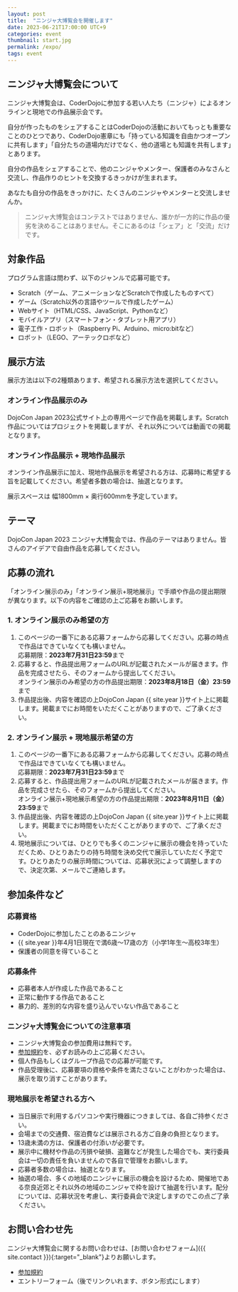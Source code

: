```yaml
---
layout: post
title:  "ニンジャ大博覧会を開催します"
date: 2023-06-21T17:00:00 UTC+9
categories: event
thumbnail: start.jpg
permalink: /expo/
tags: event
---
```

## ニンジャ大博覧会について 
ニンジャ大博覧会は、CoderDojoに参加する若い人たち（ニンジャ）によるオンラインと現地での作品展示会です。

自分が作ったものをシェアすることはCoderDojoの活動においてもっとも重要なことのひとつであり、CoderDojo憲章にも「持っている知識を自由かつオープンに共有します」「自分たちの道場内だけでなく、他の道場とも知識を共有します」とあります。

自分の作品をシェアすることで、他のニンジャやメンター、保護者のみなさんと交流し、作品作りのヒントを交換するきっかけが生まれます。

あなたも自分の作品をきっかけに、たくさんのニンジャやメンターと交流しませんか。

> ニンジャ大博覧会はコンテストではありません、誰かが一方的に作品の優劣を決めることはありません。そこにあるのは「シェア」と「交流」だけです。

## 対象作品
プログラム言語は問わず、以下のジャンルで応募可能です。
- Scratch（ゲーム、アニメーションなどScratchで作成したものすべて）
- ゲーム（Scratch以外の言語やツールで作成したゲーム）
- Webサイト（HTML/CSS、JavaScript、Pythonなど）
- モバイルアプリ（スマートフォン・タブレット用アプリ）
- 電子工作・ロボット（Raspberry Pi、Arduino、micro:bitなど）
- ロボット（LEGO、アーテックロボなど）

## 展示方法
展示方法は以下の2種類あります、希望される展示方法を選択してください。

### オンライン作品展示のみ  
DojoCon Japan 2023公式サイト上の専用ページで作品を掲載します。Scratch作品についてはプロジェクトを掲載しますが、それ以外については動画での掲載となります。

### オンライン作品展示 + 現地作品展示  
オンライン作品展示に加え、現地作品展示を希望される方は、応募時に希望する旨を記載してください。希望者多数の場合は、抽選となります。

展示スペースは 幅1800mm × 奥行600mmを予定しています。

## テーマ
DojoCon Japan 2023 ニンジャ大博覧会では、作品のテーマはありません。皆さんのアイデアで自由作品を応募してください。

## 応募の流れ
「オンライン展示のみ」「オンライン展示+現地展示」で手順や作品の提出期限が異なります。以下の内容をご確認の上ご応募をお願いします。

### 1. オンライン展示のみ希望の方
1. このページの一番下にある応募フォームから応募してください。応募の時点で作品はできていなくても構いません。  
応募期限：**2023年7月31日23:59**まで
2. 応募すると、作品提出用フォームのURLが記載されたメールが届きます。作品を完成させたら、そのフォームから提出してください。  
オンライン展示のみ希望の方の作品提出期限：**2023年8月18日（金）23:59**まで
3. 作品提出後、内容を確認の上DojoCon Japan {{ site.year }}サイト上に掲載します。掲載までにお時間をいただくことがありますので、ご了承ください。
 
### 2. オンライン展示 + 現地展示希望の方
1. このページの一番下にある応募フォームから応募してください。応募の時点で作品はできていなくても構いません。  
応募期限：**2023年7月31日23:59**まで
2. 応募すると、作品提出用フォームのURLが記載されたメールが届きます。作品を完成させたら、そのフォームから提出してください。  
オンライン展示+現地展示希望の方の作品提出期限：**2023年8月11日（金）23:59**まで
3. 作品提出後、内容を確認の上DojoCon Japan {{ site.year }}サイト上に掲載します。掲載までにお時間をいただくことがありますので、ご了承ください。
4. 現地展示については、ひとりでも多くのニンジャに展示の機会を持っていただくため、ひとりあたりの持ち時間を決め交代で展示していただく予定です。ひとりあたりの展示時間については、応募状況によって調整しますので、決定次第、メールでご連絡します。

## 参加条件など
### 応募資格
- CoderDojoに参加したことのあるニンジャ
- {{ site.year }}年4月1日現在で満6歳～17歳の方（小学1年生～高校3年生）
- 保護者の同意を得ていること

### 応募条件
- 応募者本人が作成した作品であること
- 正常に動作する作品であること
- 暴力的、差別的な内容を盛り込んでいない作品であること

### ニンジャ大博覧会についての注意事項
- ニンジャ大博覧会の参加費用は無料です。
- [参加規約](/expo/terms-and-conditions)を、必ずお読みの上ご応募ください。
- 個人作品もしくはグループ作品での応募が可能です。
- 作品受理後に、応募要項の資格や条件を満たさないことがわかった場合は、展示を取り消すことがあります。

### 現地展示を希望される方へ
- 当日展示で利用するパソコンや実行機器につきましては、各自ご持参ください。
- 会場までの交通費、宿泊費などは展示される方ご自身の負担となります。
- 13歳未満の方は、保護者の付添いが必要です。
- 展示中に機材や作品の汚損や破損、盗難などが発生した場合でも、実行委員会は一切の責任を負いませんので各自で管理をお願いします。
- 応募者多数の場合は、抽選となります。
- 抽選の場合、多くの地域のニンジャに展示の機会を設けるため、開催地である奈良近郊とそれ以外の地域のニンジャで枠を設けて抽選を行います。配分については、応募状況を考慮し、実行委員会で決定しますのでこの点ご了承ください。

## お問い合わせ先
ニンジャ大博覧会に関するお問い合わせは、[お問い合わせフォーム]({{ site.contact }}){:target="_blank"}よりお願いします。

- [参加規約](/expo/terms-and-conditions)
- エントリーフォーム（後でリンクいれます、ボタン形式にします）